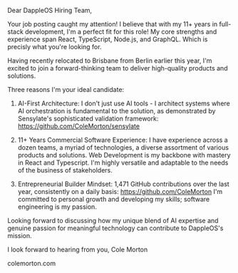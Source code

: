 Dear DappleOS Hiring Team,

Your job posting caught my attention! I believe that with my 11+ years in full-stack development, I'm a perfect fit for this role! My core strengths and experience span React, TypeScript, Node.js, and GraphQL. Which is precisly what you're looking for.

Having recently relocated to Brisbane from Berlin earlier this year, I'm excited to join a forward-thinking team to deliver high-quality products and solutions.

Three reasons I'm your ideal candidate:

1. AI-First Architecture: I don't just use AI tools - I architect systems where AI orchestration is fundamental to the solution, as demonstrated by Sensylate's sophisticated validation framework: https://github.com/ColeMorton/sensylate

2. 11+ Years Commercial Software Experience: I have experience across a dozen teams, a myriad of technologies, a diverse assortment of various products and solutions. Web Development is my backbone with mastery in React and Typescript. I'm highly versatile and adaptable to the needs of the business of stakeholders.  

3. Entrepreneurial Builder Mindset: 1,471 GitHub contributions over the last year, consistently on a daily basis: https://github.com/ColeMorton
I'm committed to personal growth and developing my skills; software engineering is my passion.

Looking forward to discussing how my unique blend of AI expertise and genuine passion for meaningful technology can contribute to DappleOS's mission.

I look forward to hearing from you,
Cole Morton

colemorton.com